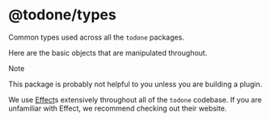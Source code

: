 # @todone/types

Common types used across all the `todone` packages.

Here are the basic objects that are manipulated throughout.

> [!NOTE]
> This package is probably not helpful to you unless you are building a plugin.

We use [Effect](https://effect.website/docs/)s extensively throughout all of the `todone` codebase. If you are unfamiliar with Effect, we recommend checking out their website.
